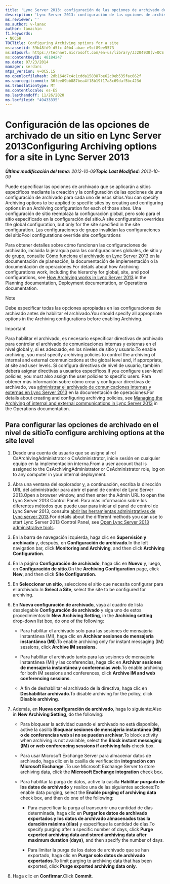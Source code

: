```yaml
---
title: 'Lync Server 2013: configuración de las opciones de archivado de un sitio'
description: 'Lync Server 2013: configuración de las opciones de archivado de un sitio.'
ms.reviewer: ''
ms.author: v-lanac
author: lanachin
f1.keywords:
- NOCSH
TOCTitle: Configuring Archiving options for a site
ms:assetid: 59b48fd9-d5fc-40b4-abae-e9cf89ee5573
ms:mtpsurl: https://technet.microsoft.com/en-us/library/JJ204930(v=OCS.15)
ms:contentKeyID: 48184247
ms.date: 07/23/2014
manager: serdars
mtps_version: v=OCS.15
ms.openlocfilehash: 2db164d7c4c1cdda158387be62c0eb535fac662f
ms.sourcegitcommit: 36fee89bb887bea4f18b19f17a8c69daf5bc423d
ms.translationtype: MT
ms.contentlocale: es-ES
ms.lasthandoff: 11/26/2020
ms.locfileid: "49433335"
---
```

# <a name="configuring-archiving-options-for-a-site-in-lync-server-2013"></a><span data-ttu-id="f08cf-103">Configuración de las opciones de archivado de un sitio en Lync Server 2013</span><span class="sxs-lookup"><span data-stu-id="f08cf-103">Configuring Archiving options for a site in Lync Server 2013</span></span>

<div data-xmlns="http://www.w3.org/1999/xhtml">

<div class="topic" data-xmlns="http://www.w3.org/1999/xhtml" data-msxsl="urn:schemas-microsoft-com:xslt" data-cs="https://msdn.microsoft.com/">

<div data-asp="https://msdn2.microsoft.com/asp">



</div>

<div id="mainSection">

<div id="mainBody"><span data-ttu-id="f08cf-104">

<span> </span></span><span class="sxs-lookup"><span data-stu-id="f08cf-104">

<span> </span></span></span>

<span data-ttu-id="f08cf-105">_**Última modificación del tema:** 2012-10-09_</span><span class="sxs-lookup"><span data-stu-id="f08cf-105">_**Topic Last Modified:** 2012-10-09_</span></span>

<span data-ttu-id="f08cf-106">Puede especificar las opciones de archivado que se aplicarán a sitios específicos mediante la creación y la configuración de las opciones de una configuración de archivado para cada uno de esos sitios.</span><span class="sxs-lookup"><span data-stu-id="f08cf-106">You can specify Archiving options to be applied to specific sites by creating and configuring options in an Archiving configuration for each of those sites.</span></span> <span data-ttu-id="f08cf-107">Una configuración de sitio reemplaza la configuración global, pero solo para el sitio especificado en la configuración del sitio.</span><span class="sxs-lookup"><span data-stu-id="f08cf-107">A site configuration overrides the global configuration, but only for the site specified in the site configuration.</span></span> <span data-ttu-id="f08cf-108">Las configuraciones de grupo invalidan las configuraciones del sitio</span><span class="sxs-lookup"><span data-stu-id="f08cf-108">Pool configurations override site configurations</span></span>

<span data-ttu-id="f08cf-109">Para obtener detalles sobre cómo funcionan las configuraciones de archivado, incluida la jerarquía para las configuraciones globales, de sitio y de grupo, consulte [Cómo funciona el archivado en Lync Server 2013](lync-server-2013-how-archiving-works.md) en la documentación de planeación, la documentación de implementación o la documentación de operaciones.</span><span class="sxs-lookup"><span data-stu-id="f08cf-109">For details about how Archiving configurations work, including the hierarchy for global, site, and pool configurations, see [How Archiving works in Lync Server 2013](lync-server-2013-how-archiving-works.md) in the Planning documentation, Deployment documentation, or Operations documentation.</span></span>

<div>


> [!NOTE]  
> <span data-ttu-id="f08cf-110">Debe especificar todas las opciones apropiadas en las configuraciones de archivado antes de habilitar el archivado.</span><span class="sxs-lookup"><span data-stu-id="f08cf-110">You should specify all appropriate options in the Archiving configurations before enabling Archiving.</span></span>



</div>

<div>


> [!IMPORTANT]  
> <span data-ttu-id="f08cf-111">Para habilitar el archivado, es necesario especificar directivas de archivado para controlar el archivado de comunicaciones internas y externas en el nivel global y, si es adecuado, en los niveles de sitio y usuario.</span><span class="sxs-lookup"><span data-stu-id="f08cf-111">To enable archiving, you must specify archiving policies to control the archiving of internal and external communications at the global level and, if appropriate, at site and user levels.</span></span> <span data-ttu-id="f08cf-112">Si configura directivas de nivel de usuario, también deberá asignar directivas a usuarios específicos.</span><span class="sxs-lookup"><span data-stu-id="f08cf-112">If you configure user-level policies, you must also assign the user policies to specific users.</span></span> <span data-ttu-id="f08cf-113">Para obtener más información sobre cómo crear y configurar directivas de archivado, vea <A href="lync-server-2013-managing-the-archiving-of-internal-and-external-communications.md">administrar el archivado de comunicaciones internas y externas en Lync Server 2013</A> en la documentación de operaciones.</span><span class="sxs-lookup"><span data-stu-id="f08cf-113">For details about creating and configuring archiving policies, see <A href="lync-server-2013-managing-the-archiving-of-internal-and-external-communications.md">Managing the Archiving of internal and external communications in Lync Server 2013</A> in the Operations documentation.</span></span>



</div>

<div>

## <a name="to-configure-archiving-options-at-the-site-level"></a><span data-ttu-id="f08cf-114">Para configurar las opciones de archivado en el nivel de sitio</span><span class="sxs-lookup"><span data-stu-id="f08cf-114">To configure archiving options at the site level</span></span>

1.  <span data-ttu-id="f08cf-115">Desde una cuenta de usuario que se asigne al rol CsArchivingAdministrator o CsAdministrator, inicie sesión en cualquier equipo en la implementación interna.</span><span class="sxs-lookup"><span data-stu-id="f08cf-115">From a user account that is assigned to the CsArchivingAdministrator or CsAdministrator role, log on to any computer in your internal deployment.</span></span>

2.  <span data-ttu-id="f08cf-116">Abra una ventana del explorador y, a continuación, escriba la dirección URL del administrador para abrir el panel de control de Lync Server 2013.</span><span class="sxs-lookup"><span data-stu-id="f08cf-116">Open a browser window, and then enter the Admin URL to open the Lync Server 2013 Control Panel.</span></span> <span data-ttu-id="f08cf-117">Para más información sobre los diferentes métodos que puede usar para iniciar el panel de control de Lync Server 2013, consulte [abrir las herramientas administrativas de Lync server 2013](lync-server-2013-open-lync-server-administrative-tools.md).</span><span class="sxs-lookup"><span data-stu-id="f08cf-117">For details about the different methods you can use to start Lync Server 2013 Control Panel, see [Open Lync Server 2013 administrative tools](lync-server-2013-open-lync-server-administrative-tools.md).</span></span>

3.  <span data-ttu-id="f08cf-118">En la barra de navegación izquierda, haga clic en **Supervisión y archivado** y, después, en **Configuración de archivado**.</span><span class="sxs-lookup"><span data-stu-id="f08cf-118">In the left navigation bar, click **Monitoring and Archiving**, and then click **Archiving Configuration**.</span></span>

4.  <span data-ttu-id="f08cf-119">En la página **Configuración de archivado**, haga clic en **Nuevo** y, luego, en **Configuración de sitio**.</span><span class="sxs-lookup"><span data-stu-id="f08cf-119">On the **Archiving Configuration** page, click **New**, and then click **Site Configuration**.</span></span>

5.  <span data-ttu-id="f08cf-120">En **Seleccionar un sitio**, seleccione el sitio que necesita configurar para el archivado.</span><span class="sxs-lookup"><span data-stu-id="f08cf-120">In **Select a Site**, select the site to be configured for archiving.</span></span>

6.  <span data-ttu-id="f08cf-121">En **Nueva configuración de archivado**, vaya al cuadro de lista desplegable **Configuración de archivado** y siga uno de estos procedimientos:</span><span class="sxs-lookup"><span data-stu-id="f08cf-121">In **New Archiving Setting**, in the **Archiving setting** drop-down list box, do one of the following:</span></span>
    
      - <span data-ttu-id="f08cf-122">Para habilitar el archivado solo para las sesiones de mensajería instantánea (MI), haga clic en **Archivar sesiones de mensajería instantánea (MI)**.</span><span class="sxs-lookup"><span data-stu-id="f08cf-122">To enable archiving only for instant messaging (IM) sessions, click **Archive IM sessions**.</span></span>
    
      - <span data-ttu-id="f08cf-123">Para habilitar el archivado tanto para las sesiones de mensajería instantánea (MI) y las conferencias, haga clic en **Archivar sesiones de mensajería instantánea y conferencias web**.</span><span class="sxs-lookup"><span data-stu-id="f08cf-123">To enable archiving for both IM sessions and conferences, click **Archive IM and web conferencing sessions**.</span></span>
    
      - <span data-ttu-id="f08cf-124">A fin de deshabilitar el archivado de la directiva, haga clic en **Deshabilitar archivado**.</span><span class="sxs-lookup"><span data-stu-id="f08cf-124">To disable archiving for the policy, click **Disable archiving**.</span></span>

7.  <span data-ttu-id="f08cf-125">Además, en **Nueva configuración de archivado**, haga lo siguiente:</span><span class="sxs-lookup"><span data-stu-id="f08cf-125">Also in **New Archiving Setting**, do the following:</span></span>
    
      - <span data-ttu-id="f08cf-126">Para bloquear la actividad cuando el archivado no está disponible, active la casilla **Bloquear sesiones de mensajería instantánea (MI) o de conferencias web si no se pueden archivar**.</span><span class="sxs-lookup"><span data-stu-id="f08cf-126">To block activity when archiving is not available, select the **Block instant messaging (IM) or web conferencing sessions if archiving fails** check box.</span></span>
    
      - <span data-ttu-id="f08cf-127">Para usar Microsoft Exchange Server para almacenar datos de archivado, haga clic en la casilla de verificación **integración con Microsoft Exchange** .</span><span class="sxs-lookup"><span data-stu-id="f08cf-127">To use Microsoft Exchange Server to store archiving data, click the **Microsoft Exchange integration** check box.</span></span>
    
      - <span data-ttu-id="f08cf-128">Para habilitar la purga de datos, active la casilla **Habilitar purgado de los datos de archivado** y realice una de las siguientes acciones:</span><span class="sxs-lookup"><span data-stu-id="f08cf-128">To enable data purging, select the **Enable purging of archiving data** check box, and then do one of the following:</span></span>
        
          - <span data-ttu-id="f08cf-129">Para especificar la purga al transcurrir una cantidad de días determinada, haga clic en **Purgar los datos de archivado exportados y los datos de archivado almacenados tras la duración máxima (días)** y especifique la cantidad de días.</span><span class="sxs-lookup"><span data-stu-id="f08cf-129">To specify purging after a specific number of days, click **Purge exported archiving data and stored archiving data after maximum duration (days)**, and then specify the number of days.</span></span>
        
          - <span data-ttu-id="f08cf-130">Para limitar la purga de los datos de archivado que se han exportado, haga clic en **Purgar solo datos de archivado exportados**.</span><span class="sxs-lookup"><span data-stu-id="f08cf-130">To limit purging to archiving data that has been exported, click **Purge exported archiving data only**.</span></span>

8.  <span data-ttu-id="f08cf-131">Haga clic en **Confirmar**.</span><span class="sxs-lookup"><span data-stu-id="f08cf-131">Click **Commit**.</span></span>

<span data-ttu-id="f08cf-132"></div>

</div>

<span> </span>

</div>

</div>

</span><span class="sxs-lookup"><span data-stu-id="f08cf-132"></div>

</div>

<span> </span>

</div>

</div>

</span></span></div>

